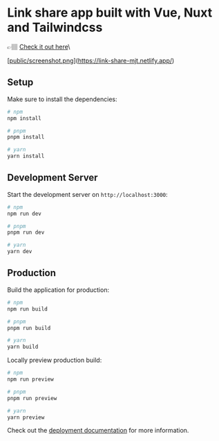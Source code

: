 # Link share app built with Vue, Nuxt and Tailwindcss

👉🏽 [Check it out here](https://link-share-mjt.netlify.app/)\

[[public/screenshot.png](https://raw.githubusercontent.com/michellejt/link-share-nuxt-vue-tailwind/main/public/screenshot.png)](https://link-share-mjt.netlify.app/)

## Setup

Make sure to install the dependencies:

```bash
# npm
npm install

# pnpm
pnpm install

# yarn
yarn install
```

## Development Server

Start the development server on `http://localhost:3000`:

```bash
# npm
npm run dev

# pnpm
pnpm run dev

# yarn
yarn dev
```

## Production

Build the application for production:

```bash
# npm
npm run build

# pnpm
pnpm run build

# yarn
yarn build
```

Locally preview production build:

```bash
# npm
npm run preview

# pnpm
pnpm run preview

# yarn
yarn preview
```

Check out the [deployment documentation](https://nuxt.com/docs/getting-started/deployment) for more information.

